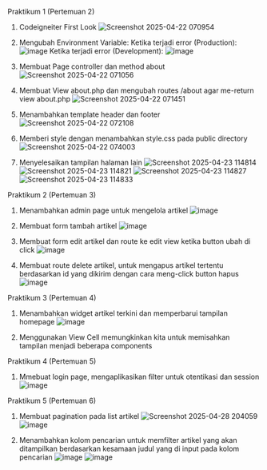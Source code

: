 Praktikum 1 (Pertemuan 2)

1. Codeigneiter First Look
   ![Screenshot 2025-04-22 070954](https://github.com/user-attachments/assets/a72b083f-afc1-4359-8432-69c47c10c8b7)
   
2. Mengubah Environment Variable:
   Ketika terjadi error (Production):
   ![image](https://github.com/user-attachments/assets/f1079c09-8632-42de-8f25-daaa0534a6a2)
   Ketika terjadi error (Development):
   ![image](https://github.com/user-attachments/assets/4301cbcb-87ce-4a4e-8409-74f81ee2fea8)

3. Membuat Page controller dan method about
   ![Screenshot 2025-04-22 071056](https://github.com/user-attachments/assets/a901fb1e-447e-46d4-802d-20480fe26815)

4. Membuat View about.php dan mengubah routes /about agar me-return view about.php
   ![Screenshot 2025-04-22 071451](https://github.com/user-attachments/assets/f188b6ac-9c56-4bd1-8377-2d91e8fcf5ae)

5. Menambahkan template header dan footer
   ![Screenshot 2025-04-22 072108](https://github.com/user-attachments/assets/34c16c5e-5517-4890-825a-8e3bada502cf)

6. Memberi style dengan menambahkan style.css pada public directory
   ![Screenshot 2025-04-22 074003](https://github.com/user-attachments/assets/7c5b0fb2-b50b-4bc5-87d9-821b92c2f41e)

7. Menyelesaikan tampilan halaman lain
   ![Screenshot 2025-04-23 114814](https://github.com/user-attachments/assets/63e106cc-f5d4-406f-9ba4-d9c957c6d551)
   ![Screenshot 2025-04-23 114821](https://github.com/user-attachments/assets/fba135eb-b493-48d0-ab20-6bf98dd57594)
   ![Screenshot 2025-04-23 114827](https://github.com/user-attachments/assets/b37c1de9-38cb-4554-b282-b295cc7bf36f)
   ![Screenshot 2025-04-23 114833](https://github.com/user-attachments/assets/4186a719-6ce5-43e6-bd85-4fd6122329a5)


Praktikum 2 (Pertemuan 3)

1. Menambahkan admin page untuk mengelola artikel
   ![image](https://github.com/user-attachments/assets/f166cae7-8bd9-4677-877c-276c76b90e30)

2. Membuat form tambah artikel
   ![image](https://github.com/user-attachments/assets/46d81fa2-eeab-4f07-a585-18058315585a)

3. Membuat form edit artikel dan route ke edit view ketika button ubah di click
   ![image](https://github.com/user-attachments/assets/70951976-0fa0-46b6-acdd-c75df2c20d4e)

4. Membuat route delete artikel, untuk mengapus artikel tertentu berdasarkan id yang dikirim dengan cara meng-click button hapus
   ![image](https://github.com/user-attachments/assets/03ddfa80-d466-4506-ae53-013eedc8dc4d)


Praktikum 3 (Pertemuan 4)

1. Menambahkan widget artikel terkini dan memperbarui tampilan homepage
   ![image](https://github.com/user-attachments/assets/108fb406-41d3-4f22-a7b4-ac51005a9a74)

2. Menggunakan View Cell memungkinkan kita untuk memisahkan tampilan menjadi beberapa components


Praktikum 4 (Pertemuan 5)

1. Mmebuat login page, mengaplikasikan filter untuk otentikasi dan session
   ![image](https://github.com/user-attachments/assets/c71e4c7b-537d-4aa3-8e9f-a03c0fdf9f3e)


Praktikum 5 (Pertemuan 6)

1. Membuat pagination pada list artikel
   ![Screenshot 2025-04-28 204059](https://github.com/user-attachments/assets/d29cb15a-7b67-47ab-a6c1-f3d6257fb18a)
   ![image](https://github.com/user-attachments/assets/02f04f7f-eb87-4c6a-bc43-f9551bba80f3)


2. Menambahkan kolom pencarian untuk memfilter artikel yang akan ditampilkan berdasarkan kesamaan judul yang di input pada kolom pencarian
   ![image](https://github.com/user-attachments/assets/c646038a-74bc-4032-8e9b-12bdac5ec290)
   ![image](https://github.com/user-attachments/assets/956898df-4cad-49eb-881d-e9cf41455d4e)






